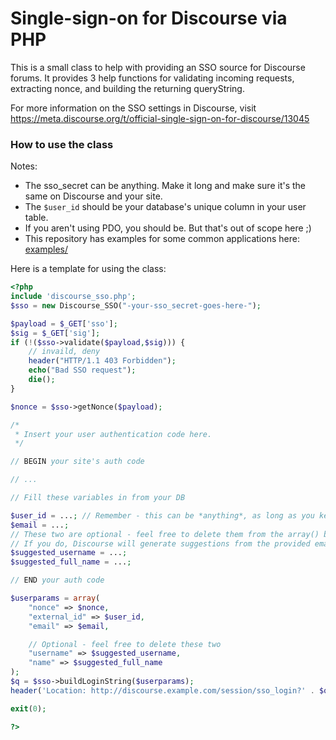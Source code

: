 # Single-sign-on for Discourse via PHP
This is a small class to help with providing an SSO source for Discourse forums.
It provides 3 help functions for validating incoming requests, extracting nonce, and building the returning queryString.

For more information on the SSO settings in Discourse, visit <https://meta.discourse.org/t/official-single-sign-on-for-discourse/13045>



### How to use the class


Notes:

 - The sso_secret can be anything. Make it long and make sure it's the same on Discourse and your site.
 - The `$user_id` should be your database's unique column in your user table.
 - If you aren't using PDO, you should be. But that's out of scope here ;)
 - This repository has examples for some common applications here: [examples/](examples/)

Here is a template for using the class:

```php
<?php
include 'discourse_sso.php';
$sso = new Discourse_SSO("-your-sso_secret-goes-here-");

$payload = $_GET['sso'];
$sig = $_GET['sig'];
if (!($sso->validate($payload,$sig))) {
    // invaild, deny
    header("HTTP/1.1 403 Forbidden");
    echo("Bad SSO request");
    die();
}

$nonce = $sso->getNonce($payload);

/*
 * Insert your user authentication code here.
 */

// BEGIN your site's auth code

// ...

// Fill these variables in from your DB

$user_id = ...; // Remember - this can be *anything*, as long as you keep it consistent!
$email = ...;
// These two are optional - feel free to delete them from the array() below
// If you do, Discourse will generate suggestions from the provided email.
$suggested_username = ...;
$suggested_full_name = ...;

// END your auth code

$userparams = array(
    "nonce" => $nonce,
    "external_id" => $user_id,
    "email" => $email,

    // Optional - feel free to delete these two
    "username" => $suggested_username,
    "name" => $suggested_full_name
);
$q = $sso->buildLoginString($userparams);
header('Location: http://discourse.example.com/session/sso_login?' . $q);

exit(0);

?>
```
